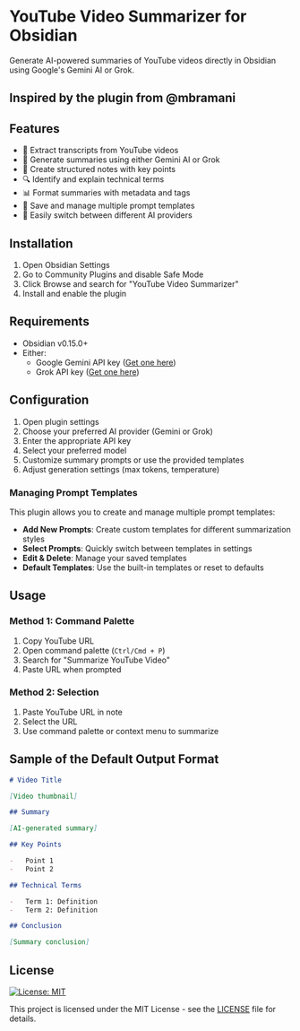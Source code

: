 # YouTube Video Summarizer for Obsidian

Generate AI-powered summaries of YouTube videos directly in Obsidian using Google's Gemini AI or Grok.

## Inspired by the plugin from @mbramani


## Features

-   🎥 Extract transcripts from YouTube videos
-   🤖 Generate summaries using either Gemini AI or Grok
-   📝 Create structured notes with key points
-   🔍 Identify and explain technical terms
-   📊 Format summaries with metadata and tags
-   💾 Save and manage multiple prompt templates
-   🔄 Easily switch between different AI providers

## Installation

1. Open Obsidian Settings
2. Go to Community Plugins and disable Safe Mode
3. Click Browse and search for "YouTube Video Summarizer"
4. Install and enable the plugin

## Requirements

-   Obsidian v0.15.0+
-   Either:
    -   Google Gemini API key ([Get one here](https://aistudio.google.com/app/apikey))
    -   Grok API key ([Get one here](https://www.grok.com/))

## Configuration

1. Open plugin settings
2. Choose your preferred AI provider (Gemini or Grok)
3. Enter the appropriate API key
4. Select your preferred model
5. Customize summary prompts or use the provided templates
6. Adjust generation settings (max tokens, temperature)

### Managing Prompt Templates

This plugin allows you to create and manage multiple prompt templates:

- **Add New Prompts**: Create custom templates for different summarization styles
- **Select Prompts**: Quickly switch between templates in settings
- **Edit & Delete**: Manage your saved templates
- **Default Templates**: Use the built-in templates or reset to defaults

## Usage

### Method 1: Command Palette

1. Copy YouTube URL
2. Open command palette (`Ctrl/Cmd + P`)
3. Search for "Summarize YouTube Video"
4. Paste URL when prompted

### Method 2: Selection

1. Paste YouTube URL in note
2. Select the URL
3. Use command palette or context menu to summarize

## Sample of the Default Output Format

```markdown
# Video Title

[Video thumbnail]

## Summary

[AI-generated summary]

## Key Points

-   Point 1
-   Point 2

## Technical Terms

-   Term 1: Definition
-   Term 2: Definition

## Conclusion

[Summary conclusion]
```

## License

[![License: MIT](https://img.shields.io/badge/License-MIT-yellow.svg)](https://opensource.org/licenses/MIT)

This project is licensed under the MIT License - see the [LICENSE](LICENSE) file for details.
